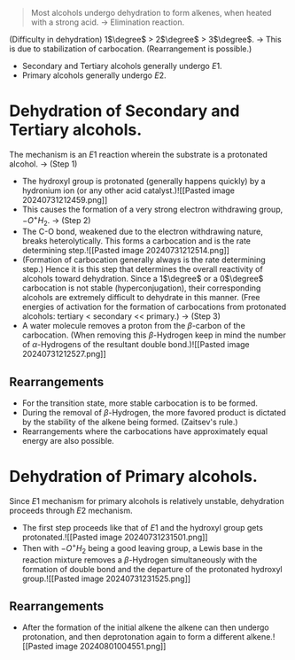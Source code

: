 > Most alcohols undergo dehydration to form alkenes, when heated with a strong acid. -> Elimination reaction.

(Difficulty in dehydration) 1$\degree$ > 2$\degree$ > 3$\degree$.
-> This is due to stabilization of carbocation.
(Rearrangement is possible.)
- Secondary and Tertiary alcohols generally undergo $E1$.
- Primary alcohols generally undergo $E2$.
# Dehydration of Secondary and Tertiary alcohols.
The mechanism is an $E1$ reaction wherein the substrate is a protonated alcohol.
-> (Step 1)
- The hydroxyl group is protonated (generally happens quickly) by a hydronium ion (or any other acid catalyst.)![[Pasted image 20240731212459.png]]
- This causes the formation of a very strong electron withdrawing group, $-O^+H_2$.
-> (Step 2)
- The C-O bond, weakened due to the electron withdrawing nature, breaks heterolytically. This forms a carbocation and is the rate determining step.![[Pasted image 20240731212514.png]]
- (Formation of carbocation generally always is the rate determining step.) Hence it is this step that determines the overall reactivity of alcohols toward dehydration. Since a 1$\degree$ or a 0$\degree$ carbocation is not stable (hyperconjugation), their corresponding alcohols are extremely difficult to dehydrate in this manner. (Free energies of activation for the formation of carbocations from protonated alcohols: tertiary < secondary << primary.)
-> (Step 3)
- A water molecule removes a proton from the $\beta$-carbon of the carbocation. (When removing this $\beta$-Hydrogen keep in mind the number of $\alpha$-Hydrogens of the resultant double bond.)![[Pasted image 20240731212527.png]]
## Rearrangements
- For the transition state, more stable carbocation is to be formed.
- During the removal of $\beta$-Hydrogen, the more favored product is dictated by the stability of the alkene being formed. (Zaitsev's rule.)
- Rearrangements where the carbocations have approximately equal energy are also possible.
# Dehydration of Primary alcohols.
Since $E1$ mechanism for primary alcohols is relatively unstable, dehydration proceeds through $E2$ mechanism.
- The first step proceeds like that of $E1$ and the hydroxyl group gets protonated.![[Pasted image 20240731231501.png]]
- Then with $-O^+H_2$ being a good leaving group, a Lewis base in the reaction mixture removes  a $\beta$-Hydrogen simultaneously with the formation of double bond and the departure of the protonated hydroxyl group.![[Pasted image 20240731231525.png]]
## Rearrangements
- After the formation of the initial alkene the alkene can then undergo protonation, and then deprotonation again to form a different alkene.![[Pasted image 20240801004551.png]]